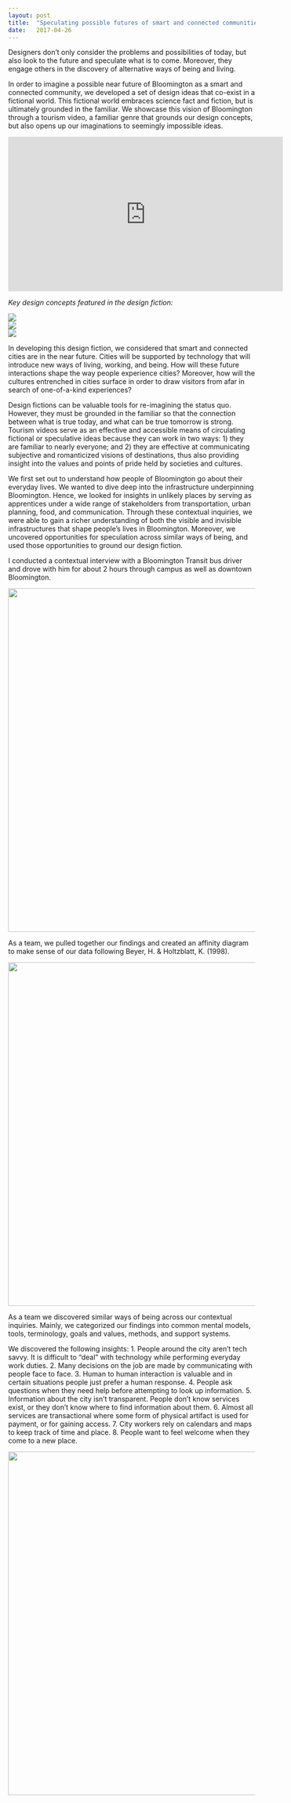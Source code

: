 ```yaml
---
layout: post
title:  "Speculating possible futures of smart and connected communities through design fiction"
date:   2017-04-26 
---
```


Designers don’t only consider the problems and possibilities of today, but also look to the future and speculate what is to come. Moreover, they engage others in the discovery of alternative ways of being and living. 

In order to imagine a possible near future of Bloomington as a smart and connected community, we developed a set of design ideas that co-exist in a fictional world. This fictional world embraces science fact and fiction, but is ultimately grounded in the familiar. We showcase this vision of Bloomington through a tourism video, a familiar genre that grounds our design concepts, but also opens up our imaginations to seemingly impossible ideas. 

<div class="align-center">
	<iframe width="560" height="315" src="https://www.youtube.com/embed/ByHwi3fng4M" frameborder="0" allowfullscreen></iframe>
</div>

<p class="escape">
<i>Key design concepts featured in the design fiction:</i>
</p>

<div class="unit one-third">
	<img src="https://raw.githubusercontent.com/trishazdz/blog/gh-pages/images/Welcome-2.png" />
</div>
<div class="unit one-third">
	<img src="https://raw.githubusercontent.com/trishazdz/blog/gh-pages/images/Hud-2.png" />
</div>
<div class="unit one-third">
	<img src="https://raw.githubusercontent.com/trishazdz/blog/gh-pages/images/Transaction-3.png" />
</div>

In developing this design fiction, we considered that smart and connected cities are in the near future. Cities will be supported by technology that will introduce new ways of living, working, and being. How will these future interactions shape the way people experience cities? Moreover, how will the cultures entrenched in cities surface in order to draw visitors from afar in search of one-of-a-kind experiences? 

Design fictions can be valuable tools for re-imagining the status quo. However, they must be grounded in the familiar so that the connection between what is true today, and what can be true tomorrow is strong. Tourism videos serve as an effective and accessible means of circulating fictional or speculative ideas because they can work in two ways: 1) they are familiar to nearly everyone; and 2) they are effective at communicating subjective and romanticized visions of destinations, thus also providing insight into the values and points of pride held by societies and cultures.    

We first set out to understand how people of Bloomington go about their everyday lives. We wanted to dive deep into the infrastructure underpinning Bloomington. Hence, we looked for insights in unlikely places by serving as apprentices under a wide range of stakeholders from transportation, urban planning, food, and communication. Through these contextual inquiries, we were able to gain a richer understanding of both the visible and invisible infrastructures that shape people’s lives in Bloomington. Moreover, we uncovered opportunities for speculation across similar ways of being, and used those opportunities to ground our design fiction. 

I conducted a contextual interview with a Bloomington Transit bus driver and drove with him for 
about 2 hours through campus as well as downtown Bloomington. 

<div class="align-center">
	<img width="700" src="https://raw.githubusercontent.com/trishazdz/blog/gh-pages/images/CI-new_layout.png" />
</div>

As a team, we pulled together our findings and created an affinity diagram to make sense of our data following Beyer, H. & Holtzblatt, K. (1998). 

<div class="align-center">
	<img width="700" src="https://raw.githubusercontent.com/trishazdz/blog/gh-pages/images/CI.png" />
</div>


As a team we discovered similar ways of being across our contextual inquiries. Mainly, we categorized our findings into common mental models, tools, terminology, goals and values, methods, and support systems. 

We discovered the following insights: 
	1. People around the city aren’t tech savvy. It is difficult to “deal” with technology while performing everyday work duties. 
	2. Many decisions on the job are made by communicating with people face to face. 
	3. Human to human interaction is valuable and in certain situations people just prefer a human response. 
	4. People ask questions when they need help before attempting to look up information. 
	5. Information about the city isn’t transparent. People don’t know services exist, or they don’t know where to find information about them. 
	6. Almost all services are transactional where some form of physical artifact is used for payment, or for gaining access. 
	7. City workers rely on calendars and maps to keep track of time and place. 
	8. People want to feel welcome when they come to a new place. 



<div class="align-center">
<img width="700" src = "https://raw.githubusercontent.com/trishazdz/blog/gh-pages/images/Sketche.png" />
</div>






   

